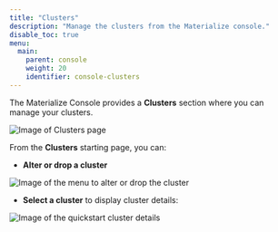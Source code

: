 ```yaml
---
title: "Clusters"
description: "Manage the clusters from the Materialize console."
disable_toc: true
menu:
  main:
    parent: console
    weight: 20
    identifier: console-clusters
---
```


The Materialize Console provides a **Clusters** section where you can manage
your clusters.

![Image of Clusters page](/images/console/console-clusters.png "Clusters page
listing your clusters")

From the **Clusters** starting page, you can:

- **Alter or drop a cluster**

![Image of the menu to alter or drop the cluster](/images/console/console-clusters-menu.png "Open menu to alter or drop the cluster")

- **Select a cluster** to display cluster details:

![Image of the `quickstart` cluster details](/images/console/console-clusters-view.png "Details about the `quickstart` cluster")

